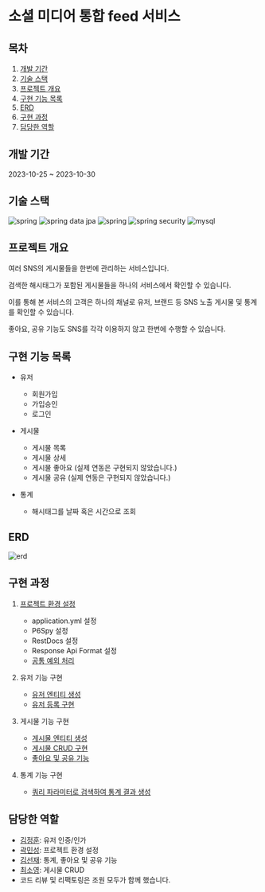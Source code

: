# 소셜 미디어 통합 feed 서비스

## 목차
1. [개발 기간](#개발-기간)
2. [기술 스택](#기술-스택)
3. [프로젝트 개요](#프로젝트-개요)
4. [구현 기능 목록](#구현-기능-목록)
5. [ERD](#ERD)
6. [구현 과정](#구현-과정)
7. [담당한 역할](#담당한-역할)

## 개발 기간
2023-10-25 ~ 2023-10-30

## 기술 스택
<img src="https://img.shields.io/badge/spring-6DB33F?style=for-the-badge&logo=spring&logoColor=white" alt="spring"/> <img src="https://img.shields.io/badge/spring data jpa-6DB33F?style=for-the-badge&logo=spring&logoColor=white" alt="spring data jpa"/> <img src="https://img.shields.io/badge/querydsl-6DB33F?style=for-the-badge&logo=spring&logoColor=white" alt="spring"/> <img src="https://img.shields.io/badge/spring security-6DB33F?style=for-the-badge&logo=springSecurity&logoColor=white" alt="spring security"/> <img src="https://img.shields.io/badge/mysql-4479A1?style=for-the-badge&logo=mysql&logoColor=white" alt="mysql"/>

## 프로젝트 개요
여러 SNS의 게시물들을 한번에 관리하는 서비스입니다.

검색한 해시태그가 포함된 게시물들을 하나의 서비스에서 확인할 수 있습니다.

이를 통해 본 서비스의 고객은 하나의 채널로 유저, 브랜드 등 SNS 노출 게시물 및 통계를 확인할 수 있습니다.

좋아요, 공유 기능도 SNS를 각각 이용하지 않고 한번에 수행할 수 있습니다.

## 구현 기능 목록
* 유저
    * 회원가입
    * 가입승인
    * 로그인

* 게시물
    * 게시물 목록
    * 게시물 상세
    * 게시물 좋아요 (실제 연동은 구현되지 않았습니다.)
    * 게시물 공유 (실제 연동은 구현되지 않았습니다.)

* 통계
    * 해시태그를 날짜 혹은 시간으로 조회

## ERD
![erd](https://github.com/wanted-preonboarding-team-m/.github/assets/142835195/656e203d-677d-41a6-8109-b12db38047f9)

## 구현 과정
1. [프로젝트 환경 설정](https://github.com/wanted-preonboarding-team-m/01_SocialIntegrateFreed/issues/1)
    * application.yml 설정
    * P6Spy 설정
    * RestDocs 설정
    * Response Api Format 설정
    * [공통 예외 처리](https://github.com/wanted-preonboarding-team-m/01_SocialIntegrateFreed/issues/5)


2. 유저 기능 구현
    * [유저 엔티티 생성](https://github.com/wanted-preonboarding-team-m/01_SocialIntegrateFreed/issues/2)
    * [유저 등록 구현](https://github.com/wanted-preonboarding-team-m/01_SocialIntegrateFreed/issues/6)


3. 게시물 기능 구현
    * [게시물 엔티티 생성](https://github.com/wanted-preonboarding-team-m/01_SocialIntegrateFreed/issues/7)
    * [게시물 CRUD 구현](https://github.com/wanted-preonboarding-team-m/01_SocialIntegrateFreed/issues/11)
    * [좋아요 및 공유 기능](https://github.com/wanted-preonboarding-team-m/01_SocialIntegrateFreed/issues/33)
  
4. 통계 기능 구현
   * [쿼리 파라미터로 검색하여 통계 결과 생성](https://github.com/wanted-preonboarding-team-m/01_SocialIntegrateFreed/issues/22)

## 담당한 역할
* [김정훈](https://github.com/jhva): 유저 인증/인가
* [곽민성](https://github.com/kawkmin): 프로젝트 환경 설정
* [김선재](https://github.com/mizuirohoshi7): 통계, 좋아요 및 공유 기능
* [최소영](https://github.com/soyeong125): 게시물 CRUD
* 코드 리뷰 및 리팩토링은 조원 모두가 함께 했습니다.
